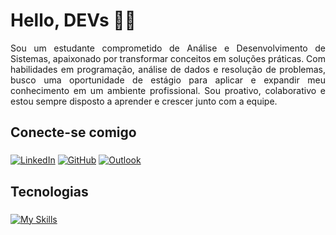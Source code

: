 # Hello, DEVs 👩‍💻
<p align="justify">
Sou um estudante comprometido de Análise e Desenvolvimento de Sistemas, apaixonado por transformar conceitos em soluções práticas. Com habilidades em programação, análise de dados e resolução de problemas, busco uma oportunidade de estágio para aplicar e expandir meu conhecimento em um ambiente profissional. Sou proativo, colaborativo e estou sempre disposto a aprender e crescer junto com a equipe.
</p>

## Conecte-se comigo 
### 

[![LinkedIn](https://img.shields.io/badge/LinkedIn-0077B5?style=for-the-badge&logo=linkedin&logoColor=white)](https://www.linkedin.com/in/jo%C3%A3o-victor-oliveira-63a883143/) [![GitHub](https://img.shields.io/badge/GitHub-100000?style=for-the-badge&logo=github&logoColor=white)](https://github.com/JhonnyTesstt) [![Outlook](https://img.shields.io/badge/Microsoft_Outlook-0078D4?style=for-the-badge&logo=microsoft-outlook&logoColor=white)](Mailto:sousa-jv@hotmail.com)

## Tecnologias
### 

[![My Skills](https://skillicons.dev/icons?i=js,html,css,cs,dotnet,java,py)](https://skillicons.dev)
